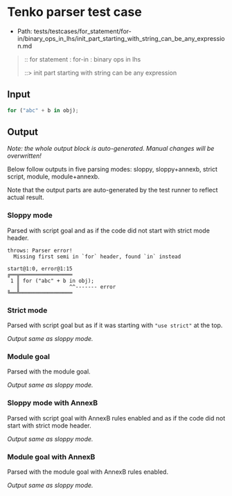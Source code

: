 # Tenko parser test case

- Path: tests/testcases/for_statement/for-in/binary_ops_in_lhs/init_part_starting_with_string_can_be_any_expression.md

> :: for statement : for-in : binary ops in lhs
>
> ::> init part starting with string can be any expression

## Input

`````js
for ("abc" + b in obj);
`````

## Output

_Note: the whole output block is auto-generated. Manual changes will be overwritten!_

Below follow outputs in five parsing modes: sloppy, sloppy+annexb, strict script, module, module+annexb.

Note that the output parts are auto-generated by the test runner to reflect actual result.

### Sloppy mode

Parsed with script goal and as if the code did not start with strict mode header.

`````
throws: Parser error!
  Missing first semi in `for` header, found `in` instead

start@1:0, error@1:15
╔══╦═════════════════
 1 ║ for ("abc" + b in obj);
   ║                ^^------- error
╚══╩═════════════════

`````

### Strict mode

Parsed with script goal but as if it was starting with `"use strict"` at the top.

_Output same as sloppy mode._

### Module goal

Parsed with the module goal.

_Output same as sloppy mode._

### Sloppy mode with AnnexB

Parsed with script goal with AnnexB rules enabled and as if the code did not start with strict mode header.

_Output same as sloppy mode._

### Module goal with AnnexB

Parsed with the module goal with AnnexB rules enabled.

_Output same as sloppy mode._
